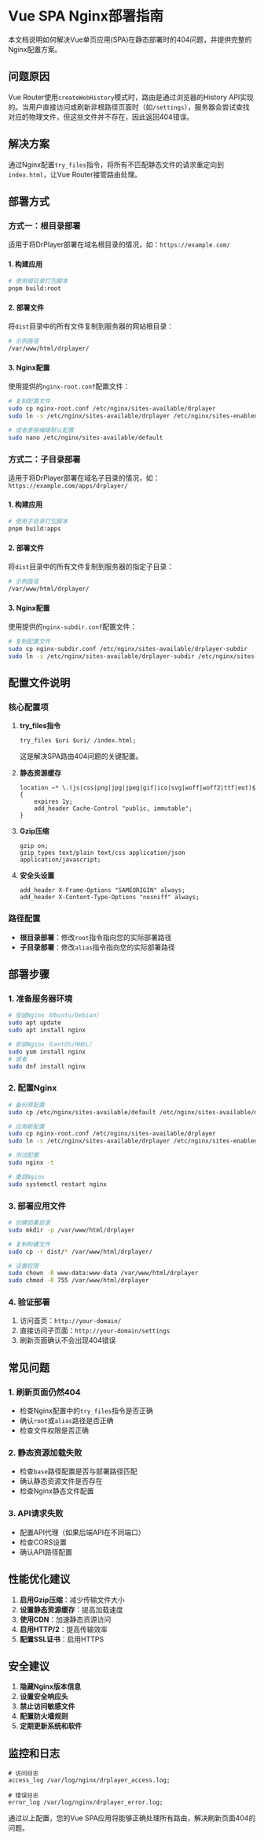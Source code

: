 # Vue SPA Nginx部署指南

本文档说明如何解决Vue单页应用(SPA)在静态部署时的404问题，并提供完整的Nginx配置方案。

## 问题原因

Vue Router使用`createWebHistory`模式时，路由是通过浏览器的History API实现的。当用户直接访问或刷新非根路径页面时（如`/settings`），服务器会尝试查找对应的物理文件，但这些文件并不存在，因此返回404错误。

## 解决方案

通过Nginx配置`try_files`指令，将所有不匹配静态文件的请求重定向到`index.html`，让Vue Router接管路由处理。

## 部署方式

### 方式一：根目录部署

适用于将DrPlayer部署在域名根目录的情况，如：`https://example.com/`

#### 1. 构建应用
```bash
# 使用根目录打包脚本
pnpm build:root
```

#### 2. 部署文件
将`dist`目录中的所有文件复制到服务器的网站根目录：
```bash
# 示例路径
/var/www/html/drplayer/
```

#### 3. Nginx配置
使用提供的`nginx-root.conf`配置文件：
```bash
# 复制配置文件
sudo cp nginx-root.conf /etc/nginx/sites-available/drplayer
sudo ln -s /etc/nginx/sites-available/drplayer /etc/nginx/sites-enabled/

# 或者直接编辑默认配置
sudo nano /etc/nginx/sites-available/default
```

### 方式二：子目录部署

适用于将DrPlayer部署在域名子目录的情况，如：`https://example.com/apps/drplayer/`

#### 1. 构建应用
```bash
# 使用子目录打包脚本
pnpm build:apps
```

#### 2. 部署文件
将`dist`目录中的所有文件复制到服务器的指定子目录：
```bash
# 示例路径
/var/www/html/drplayer/
```

#### 3. Nginx配置
使用提供的`nginx-subdir.conf`配置文件：
```bash
# 复制配置文件
sudo cp nginx-subdir.conf /etc/nginx/sites-available/drplayer-subdir
sudo ln -s /etc/nginx/sites-available/drplayer-subdir /etc/nginx/sites-enabled/
```

## 配置文件说明

### 核心配置项

1. **try_files指令**
   ```nginx
   try_files $uri $uri/ /index.html;
   ```
   这是解决SPA路由404问题的关键配置。

2. **静态资源缓存**
   ```nginx
   location ~* \.(js|css|png|jpg|jpeg|gif|ico|svg|woff|woff2|ttf|eot)$ {
       expires 1y;
       add_header Cache-Control "public, immutable";
   }
   ```

3. **Gzip压缩**
   ```nginx
   gzip on;
   gzip_types text/plain text/css application/json application/javascript;
   ```

4. **安全头设置**
   ```nginx
   add_header X-Frame-Options "SAMEORIGIN" always;
   add_header X-Content-Type-Options "nosniff" always;
   ```

### 路径配置

- **根目录部署**：修改`root`指令指向您的实际部署路径
- **子目录部署**：修改`alias`指令指向您的实际部署路径

## 部署步骤

### 1. 准备服务器环境
```bash
# 安装Nginx（Ubuntu/Debian）
sudo apt update
sudo apt install nginx

# 安装Nginx（CentOS/RHEL）
sudo yum install nginx
# 或者
sudo dnf install nginx
```

### 2. 配置Nginx
```bash
# 备份原配置
sudo cp /etc/nginx/sites-available/default /etc/nginx/sites-available/default.backup

# 应用新配置
sudo cp nginx-root.conf /etc/nginx/sites-available/drplayer
sudo ln -s /etc/nginx/sites-available/drplayer /etc/nginx/sites-enabled/

# 测试配置
sudo nginx -t

# 重启Nginx
sudo systemctl restart nginx
```

### 3. 部署应用文件
```bash
# 创建部署目录
sudo mkdir -p /var/www/html/drplayer

# 复制构建文件
sudo cp -r dist/* /var/www/html/drplayer/

# 设置权限
sudo chown -R www-data:www-data /var/www/html/drplayer
sudo chmod -R 755 /var/www/html/drplayer
```

### 4. 验证部署
1. 访问首页：`http://your-domain/`
2. 直接访问子页面：`http://your-domain/settings`
3. 刷新页面确认不会出现404错误

## 常见问题

### 1. 刷新页面仍然404
- 检查Nginx配置中的`try_files`指令是否正确
- 确认`root`或`alias`路径是否正确
- 检查文件权限是否正确

### 2. 静态资源加载失败
- 检查`base`路径配置是否与部署路径匹配
- 确认静态资源文件是否存在
- 检查Nginx静态文件配置

### 3. API请求失败
- 配置API代理（如果后端API在不同端口）
- 检查CORS设置
- 确认API路径配置

## 性能优化建议

1. **启用Gzip压缩**：减少传输文件大小
2. **设置静态资源缓存**：提高加载速度
3. **使用CDN**：加速静态资源访问
4. **启用HTTP/2**：提高传输效率
5. **配置SSL证书**：启用HTTPS

## 安全建议

1. **隐藏Nginx版本信息**
2. **设置安全响应头**
3. **禁止访问敏感文件**
4. **配置防火墙规则**
5. **定期更新系统和软件**

## 监控和日志

```nginx
# 访问日志
access_log /var/log/nginx/drplayer_access.log;

# 错误日志
error_log /var/log/nginx/drplayer_error.log;
```

通过以上配置，您的Vue SPA应用将能够正确处理所有路由，解决刷新页面404的问题。